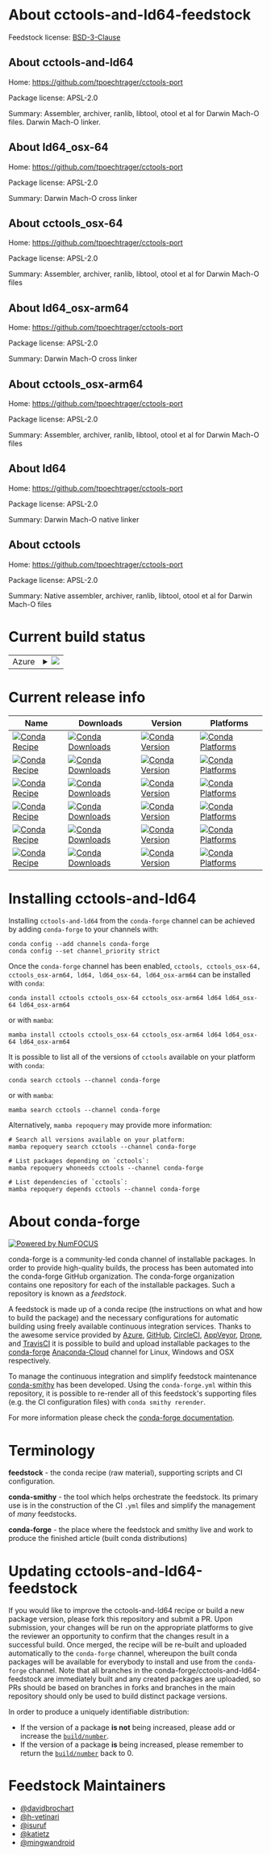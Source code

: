 About cctools-and-ld64-feedstock
================================

Feedstock license: [BSD-3-Clause](https://github.com/conda-forge/cctools-and-ld64-feedstock/blob/main/LICENSE.txt)


About cctools-and-ld64
----------------------

Home: https://github.com/tpoechtrager/cctools-port

Package license: APSL-2.0

Summary: Assembler, archiver, ranlib, libtool, otool et al for Darwin Mach-O files. Darwin Mach-O linker.

About ld64_osx-64
-----------------

Home: https://github.com/tpoechtrager/cctools-port

Package license: APSL-2.0

Summary: Darwin Mach-O cross linker

About cctools_osx-64
--------------------

Home: https://github.com/tpoechtrager/cctools-port

Package license: APSL-2.0

Summary: Assembler, archiver, ranlib, libtool, otool et al for Darwin Mach-O files

About ld64_osx-arm64
--------------------

Home: https://github.com/tpoechtrager/cctools-port

Package license: APSL-2.0

Summary: Darwin Mach-O cross linker

About cctools_osx-arm64
-----------------------

Home: https://github.com/tpoechtrager/cctools-port

Package license: APSL-2.0

Summary: Assembler, archiver, ranlib, libtool, otool et al for Darwin Mach-O files

About ld64
----------

Home: https://github.com/tpoechtrager/cctools-port

Package license: APSL-2.0

Summary: Darwin Mach-O native linker

About cctools
-------------

Home: https://github.com/tpoechtrager/cctools-port

Package license: APSL-2.0

Summary: Native assembler, archiver, ranlib, libtool, otool et al for Darwin Mach-O files

Current build status
====================


<table>
    
  <tr>
    <td>Azure</td>
    <td>
      <details>
        <summary>
          <a href="https://dev.azure.com/conda-forge/feedstock-builds/_build/latest?definitionId=7875&branchName=main">
            <img src="https://dev.azure.com/conda-forge/feedstock-builds/_apis/build/status/cctools-and-ld64-feedstock?branchName=main">
          </a>
        </summary>
        <table>
          <thead><tr><th>Variant</th><th>Status</th></tr></thead>
          <tbody><tr>
              <td>linux_64_cross_platformosx-64llvm_version16.0macos_machinex86_64-apple-darwin13.4.0</td>
              <td>
                <a href="https://dev.azure.com/conda-forge/feedstock-builds/_build/latest?definitionId=7875&branchName=main">
                  <img src="https://dev.azure.com/conda-forge/feedstock-builds/_apis/build/status/cctools-and-ld64-feedstock?branchName=main&jobName=linux&configuration=linux%20linux_64_cross_platformosx-64llvm_version16.0macos_machinex86_64-apple-darwin13.4.0" alt="variant">
                </a>
              </td>
            </tr><tr>
              <td>linux_64_cross_platformosx-64llvm_version17.0macos_machinex86_64-apple-darwin13.4.0</td>
              <td>
                <a href="https://dev.azure.com/conda-forge/feedstock-builds/_build/latest?definitionId=7875&branchName=main">
                  <img src="https://dev.azure.com/conda-forge/feedstock-builds/_apis/build/status/cctools-and-ld64-feedstock?branchName=main&jobName=linux&configuration=linux%20linux_64_cross_platformosx-64llvm_version17.0macos_machinex86_64-apple-darwin13.4.0" alt="variant">
                </a>
              </td>
            </tr><tr>
              <td>linux_64_cross_platformosx-arm64llvm_version16.0macos_machinearm64-apple-darwin20.0.0</td>
              <td>
                <a href="https://dev.azure.com/conda-forge/feedstock-builds/_build/latest?definitionId=7875&branchName=main">
                  <img src="https://dev.azure.com/conda-forge/feedstock-builds/_apis/build/status/cctools-and-ld64-feedstock?branchName=main&jobName=linux&configuration=linux%20linux_64_cross_platformosx-arm64llvm_version16.0macos_machinearm64-apple-darwin20.0.0" alt="variant">
                </a>
              </td>
            </tr><tr>
              <td>linux_64_cross_platformosx-arm64llvm_version17.0macos_machinearm64-apple-darwin20.0.0</td>
              <td>
                <a href="https://dev.azure.com/conda-forge/feedstock-builds/_build/latest?definitionId=7875&branchName=main">
                  <img src="https://dev.azure.com/conda-forge/feedstock-builds/_apis/build/status/cctools-and-ld64-feedstock?branchName=main&jobName=linux&configuration=linux%20linux_64_cross_platformosx-arm64llvm_version17.0macos_machinearm64-apple-darwin20.0.0" alt="variant">
                </a>
              </td>
            </tr><tr>
              <td>osx_64_MACOSX_DEPLOYMENT_TARGET10.13cross_platformosx-64llvm_version17.0macos_machinex86_64-apple-darwin13.4.0</td>
              <td>
                <a href="https://dev.azure.com/conda-forge/feedstock-builds/_build/latest?definitionId=7875&branchName=main">
                  <img src="https://dev.azure.com/conda-forge/feedstock-builds/_apis/build/status/cctools-and-ld64-feedstock?branchName=main&jobName=osx&configuration=osx%20osx_64_MACOSX_DEPLOYMENT_TARGET10.13cross_platformosx-64llvm_version17.0macos_machinex86_64-apple-darwin13.4.0" alt="variant">
                </a>
              </td>
            </tr><tr>
              <td>osx_64_MACOSX_DEPLOYMENT_TARGET10.13cross_platformosx-arm64llvm_version17.0macos_machinearm64-apple-darwin20.0.0</td>
              <td>
                <a href="https://dev.azure.com/conda-forge/feedstock-builds/_build/latest?definitionId=7875&branchName=main">
                  <img src="https://dev.azure.com/conda-forge/feedstock-builds/_apis/build/status/cctools-and-ld64-feedstock?branchName=main&jobName=osx&configuration=osx%20osx_64_MACOSX_DEPLOYMENT_TARGET10.13cross_platformosx-arm64llvm_version17.0macos_machinearm64-apple-darwin20.0.0" alt="variant">
                </a>
              </td>
            </tr><tr>
              <td>osx_64_MACOSX_DEPLOYMENT_TARGET10.9cross_platformosx-64llvm_version16.0macos_machinex86_64-apple-darwin13.4.0</td>
              <td>
                <a href="https://dev.azure.com/conda-forge/feedstock-builds/_build/latest?definitionId=7875&branchName=main">
                  <img src="https://dev.azure.com/conda-forge/feedstock-builds/_apis/build/status/cctools-and-ld64-feedstock?branchName=main&jobName=osx&configuration=osx%20osx_64_MACOSX_DEPLOYMENT_TARGET10.9cross_platformosx-64llvm_version16.0macos_machinex86_64-apple-darwin13.4.0" alt="variant">
                </a>
              </td>
            </tr><tr>
              <td>osx_64_MACOSX_DEPLOYMENT_TARGET10.9cross_platformosx-arm64llvm_version16.0macos_machinearm64-apple-darwin20.0.0</td>
              <td>
                <a href="https://dev.azure.com/conda-forge/feedstock-builds/_build/latest?definitionId=7875&branchName=main">
                  <img src="https://dev.azure.com/conda-forge/feedstock-builds/_apis/build/status/cctools-and-ld64-feedstock?branchName=main&jobName=osx&configuration=osx%20osx_64_MACOSX_DEPLOYMENT_TARGET10.9cross_platformosx-arm64llvm_version16.0macos_machinearm64-apple-darwin20.0.0" alt="variant">
                </a>
              </td>
            </tr><tr>
              <td>osx_arm64_cross_platformosx-64llvm_version16.0macos_machinex86_64-apple-darwin13.4.0</td>
              <td>
                <a href="https://dev.azure.com/conda-forge/feedstock-builds/_build/latest?definitionId=7875&branchName=main">
                  <img src="https://dev.azure.com/conda-forge/feedstock-builds/_apis/build/status/cctools-and-ld64-feedstock?branchName=main&jobName=osx&configuration=osx%20osx_arm64_cross_platformosx-64llvm_version16.0macos_machinex86_64-apple-darwin13.4.0" alt="variant">
                </a>
              </td>
            </tr><tr>
              <td>osx_arm64_cross_platformosx-64llvm_version17.0macos_machinex86_64-apple-darwin13.4.0</td>
              <td>
                <a href="https://dev.azure.com/conda-forge/feedstock-builds/_build/latest?definitionId=7875&branchName=main">
                  <img src="https://dev.azure.com/conda-forge/feedstock-builds/_apis/build/status/cctools-and-ld64-feedstock?branchName=main&jobName=osx&configuration=osx%20osx_arm64_cross_platformosx-64llvm_version17.0macos_machinex86_64-apple-darwin13.4.0" alt="variant">
                </a>
              </td>
            </tr><tr>
              <td>osx_arm64_cross_platformosx-arm64llvm_version16.0macos_machinearm64-apple-darwin20.0.0</td>
              <td>
                <a href="https://dev.azure.com/conda-forge/feedstock-builds/_build/latest?definitionId=7875&branchName=main">
                  <img src="https://dev.azure.com/conda-forge/feedstock-builds/_apis/build/status/cctools-and-ld64-feedstock?branchName=main&jobName=osx&configuration=osx%20osx_arm64_cross_platformosx-arm64llvm_version16.0macos_machinearm64-apple-darwin20.0.0" alt="variant">
                </a>
              </td>
            </tr><tr>
              <td>osx_arm64_cross_platformosx-arm64llvm_version17.0macos_machinearm64-apple-darwin20.0.0</td>
              <td>
                <a href="https://dev.azure.com/conda-forge/feedstock-builds/_build/latest?definitionId=7875&branchName=main">
                  <img src="https://dev.azure.com/conda-forge/feedstock-builds/_apis/build/status/cctools-and-ld64-feedstock?branchName=main&jobName=osx&configuration=osx%20osx_arm64_cross_platformosx-arm64llvm_version17.0macos_machinearm64-apple-darwin20.0.0" alt="variant">
                </a>
              </td>
            </tr>
          </tbody>
        </table>
      </details>
    </td>
  </tr>
</table>

Current release info
====================

| Name | Downloads | Version | Platforms |
| --- | --- | --- | --- |
| [![Conda Recipe](https://img.shields.io/badge/recipe-cctools-green.svg)](https://anaconda.org/conda-forge/cctools) | [![Conda Downloads](https://img.shields.io/conda/dn/conda-forge/cctools.svg)](https://anaconda.org/conda-forge/cctools) | [![Conda Version](https://img.shields.io/conda/vn/conda-forge/cctools.svg)](https://anaconda.org/conda-forge/cctools) | [![Conda Platforms](https://img.shields.io/conda/pn/conda-forge/cctools.svg)](https://anaconda.org/conda-forge/cctools) |
| [![Conda Recipe](https://img.shields.io/badge/recipe-cctools_osx--64-green.svg)](https://anaconda.org/conda-forge/cctools_osx-64) | [![Conda Downloads](https://img.shields.io/conda/dn/conda-forge/cctools_osx-64.svg)](https://anaconda.org/conda-forge/cctools_osx-64) | [![Conda Version](https://img.shields.io/conda/vn/conda-forge/cctools_osx-64.svg)](https://anaconda.org/conda-forge/cctools_osx-64) | [![Conda Platforms](https://img.shields.io/conda/pn/conda-forge/cctools_osx-64.svg)](https://anaconda.org/conda-forge/cctools_osx-64) |
| [![Conda Recipe](https://img.shields.io/badge/recipe-cctools_osx--arm64-green.svg)](https://anaconda.org/conda-forge/cctools_osx-arm64) | [![Conda Downloads](https://img.shields.io/conda/dn/conda-forge/cctools_osx-arm64.svg)](https://anaconda.org/conda-forge/cctools_osx-arm64) | [![Conda Version](https://img.shields.io/conda/vn/conda-forge/cctools_osx-arm64.svg)](https://anaconda.org/conda-forge/cctools_osx-arm64) | [![Conda Platforms](https://img.shields.io/conda/pn/conda-forge/cctools_osx-arm64.svg)](https://anaconda.org/conda-forge/cctools_osx-arm64) |
| [![Conda Recipe](https://img.shields.io/badge/recipe-ld64-green.svg)](https://anaconda.org/conda-forge/ld64) | [![Conda Downloads](https://img.shields.io/conda/dn/conda-forge/ld64.svg)](https://anaconda.org/conda-forge/ld64) | [![Conda Version](https://img.shields.io/conda/vn/conda-forge/ld64.svg)](https://anaconda.org/conda-forge/ld64) | [![Conda Platforms](https://img.shields.io/conda/pn/conda-forge/ld64.svg)](https://anaconda.org/conda-forge/ld64) |
| [![Conda Recipe](https://img.shields.io/badge/recipe-ld64_osx--64-green.svg)](https://anaconda.org/conda-forge/ld64_osx-64) | [![Conda Downloads](https://img.shields.io/conda/dn/conda-forge/ld64_osx-64.svg)](https://anaconda.org/conda-forge/ld64_osx-64) | [![Conda Version](https://img.shields.io/conda/vn/conda-forge/ld64_osx-64.svg)](https://anaconda.org/conda-forge/ld64_osx-64) | [![Conda Platforms](https://img.shields.io/conda/pn/conda-forge/ld64_osx-64.svg)](https://anaconda.org/conda-forge/ld64_osx-64) |
| [![Conda Recipe](https://img.shields.io/badge/recipe-ld64_osx--arm64-green.svg)](https://anaconda.org/conda-forge/ld64_osx-arm64) | [![Conda Downloads](https://img.shields.io/conda/dn/conda-forge/ld64_osx-arm64.svg)](https://anaconda.org/conda-forge/ld64_osx-arm64) | [![Conda Version](https://img.shields.io/conda/vn/conda-forge/ld64_osx-arm64.svg)](https://anaconda.org/conda-forge/ld64_osx-arm64) | [![Conda Platforms](https://img.shields.io/conda/pn/conda-forge/ld64_osx-arm64.svg)](https://anaconda.org/conda-forge/ld64_osx-arm64) |

Installing cctools-and-ld64
===========================

Installing `cctools-and-ld64` from the `conda-forge` channel can be achieved by adding `conda-forge` to your channels with:

```
conda config --add channels conda-forge
conda config --set channel_priority strict
```

Once the `conda-forge` channel has been enabled, `cctools, cctools_osx-64, cctools_osx-arm64, ld64, ld64_osx-64, ld64_osx-arm64` can be installed with `conda`:

```
conda install cctools cctools_osx-64 cctools_osx-arm64 ld64 ld64_osx-64 ld64_osx-arm64
```

or with `mamba`:

```
mamba install cctools cctools_osx-64 cctools_osx-arm64 ld64 ld64_osx-64 ld64_osx-arm64
```

It is possible to list all of the versions of `cctools` available on your platform with `conda`:

```
conda search cctools --channel conda-forge
```

or with `mamba`:

```
mamba search cctools --channel conda-forge
```

Alternatively, `mamba repoquery` may provide more information:

```
# Search all versions available on your platform:
mamba repoquery search cctools --channel conda-forge

# List packages depending on `cctools`:
mamba repoquery whoneeds cctools --channel conda-forge

# List dependencies of `cctools`:
mamba repoquery depends cctools --channel conda-forge
```


About conda-forge
=================

[![Powered by
NumFOCUS](https://img.shields.io/badge/powered%20by-NumFOCUS-orange.svg?style=flat&colorA=E1523D&colorB=007D8A)](https://numfocus.org)

conda-forge is a community-led conda channel of installable packages.
In order to provide high-quality builds, the process has been automated into the
conda-forge GitHub organization. The conda-forge organization contains one repository
for each of the installable packages. Such a repository is known as a *feedstock*.

A feedstock is made up of a conda recipe (the instructions on what and how to build
the package) and the necessary configurations for automatic building using freely
available continuous integration services. Thanks to the awesome service provided by
[Azure](https://azure.microsoft.com/en-us/services/devops/), [GitHub](https://github.com/),
[CircleCI](https://circleci.com/), [AppVeyor](https://www.appveyor.com/),
[Drone](https://cloud.drone.io/welcome), and [TravisCI](https://travis-ci.com/)
it is possible to build and upload installable packages to the
[conda-forge](https://anaconda.org/conda-forge) [Anaconda-Cloud](https://anaconda.org/)
channel for Linux, Windows and OSX respectively.

To manage the continuous integration and simplify feedstock maintenance
[conda-smithy](https://github.com/conda-forge/conda-smithy) has been developed.
Using the ``conda-forge.yml`` within this repository, it is possible to re-render all of
this feedstock's supporting files (e.g. the CI configuration files) with ``conda smithy rerender``.

For more information please check the [conda-forge documentation](https://conda-forge.org/docs/).

Terminology
===========

**feedstock** - the conda recipe (raw material), supporting scripts and CI configuration.

**conda-smithy** - the tool which helps orchestrate the feedstock.
                   Its primary use is in the construction of the CI ``.yml`` files
                   and simplify the management of *many* feedstocks.

**conda-forge** - the place where the feedstock and smithy live and work to
                  produce the finished article (built conda distributions)


Updating cctools-and-ld64-feedstock
===================================

If you would like to improve the cctools-and-ld64 recipe or build a new
package version, please fork this repository and submit a PR. Upon submission,
your changes will be run on the appropriate platforms to give the reviewer an
opportunity to confirm that the changes result in a successful build. Once
merged, the recipe will be re-built and uploaded automatically to the
`conda-forge` channel, whereupon the built conda packages will be available for
everybody to install and use from the `conda-forge` channel.
Note that all branches in the conda-forge/cctools-and-ld64-feedstock are
immediately built and any created packages are uploaded, so PRs should be based
on branches in forks and branches in the main repository should only be used to
build distinct package versions.

In order to produce a uniquely identifiable distribution:
 * If the version of a package **is not** being increased, please add or increase
   the [``build/number``](https://docs.conda.io/projects/conda-build/en/latest/resources/define-metadata.html#build-number-and-string).
 * If the version of a package **is** being increased, please remember to return
   the [``build/number``](https://docs.conda.io/projects/conda-build/en/latest/resources/define-metadata.html#build-number-and-string)
   back to 0.

Feedstock Maintainers
=====================

* [@davidbrochart](https://github.com/davidbrochart/)
* [@h-vetinari](https://github.com/h-vetinari/)
* [@isuruf](https://github.com/isuruf/)
* [@katietz](https://github.com/katietz/)
* [@mingwandroid](https://github.com/mingwandroid/)

